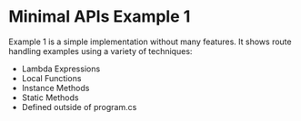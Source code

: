 # Minimal APIs Example 1

Example 1 is a simple implementation without many features.  It shows route handling examples using a variety of techniques:
- Lambda Expressions
- Local Functions
- Instance Methods
- Static Methods
- Defined outside of program.cs
